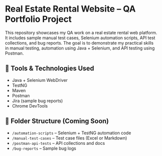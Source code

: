 # Real Estate Rental Website – QA Portfolio Project

This repository showcases my QA work on a real estate rental web platform. It includes sample manual test cases, Selenium automation scripts, API test collections, and bug reports. The goal is to demonstrate my practical skills in manual testing, automation using Java + Selenium, and API testing using Postman.

## 🧪 Tools & Technologies Used
- Java + Selenium WebDriver
- TestNG
- Maven
- Postman
- Jira (sample bug reports)
- Chrome DevTools

## 📁 Folder Structure (Coming Soon)
- `/automation-scripts` – Selenium + TestNG automation code
- `/manual-test-cases` – Test case files (Excel or Markdown)
- `/postman-api-tests` – API collections and docs
- `/bug-reports` – Sample bug logs
